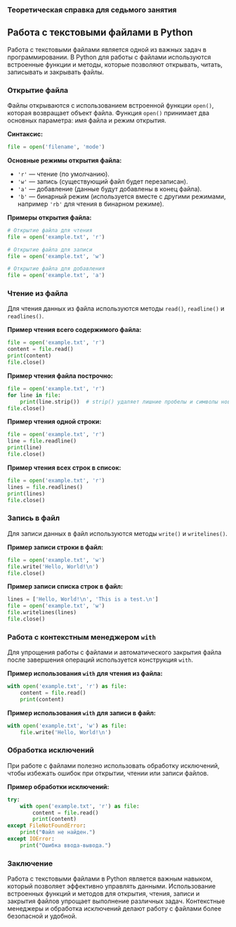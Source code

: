 ### Теоретическая справка для седьмого занятия

## Работа с текстовыми файлами в Python

Работа с текстовыми файлами является одной из важных задач в программировании. В Python для работы с файлами используются встроенные функции и методы, которые позволяют открывать, читать, записывать и закрывать файлы.

### Открытие файла

Файлы открываются с использованием встроенной функции `open()`, которая возвращает объект файла. Функция `open()` принимает два основных параметра: имя файла и режим открытия.

**Синтаксис:**

```python
file = open('filename', 'mode')
```

**Основные режимы открытия файла:**

- `'r'` — чтение (по умолчанию).
- `'w'` — запись (существующий файл будет перезаписан).
- `'a'` — добавление (данные будут добавлены в конец файла).
- `'b'` — бинарный режим (используется вместе с другими режимами, например `'rb'` для чтения в бинарном режиме).

**Примеры открытия файла:**

```python
# Открытие файла для чтения
file = open('example.txt', 'r')

# Открытие файла для записи
file = open('example.txt', 'w')

# Открытие файла для добавления
file = open('example.txt', 'a')
```

### Чтение из файла

Для чтения данных из файла используются методы `read()`, `readline()` и `readlines()`.

**Пример чтения всего содержимого файла:**

```python
file = open('example.txt', 'r')
content = file.read()
print(content)
file.close()
```

**Пример чтения файла построчно:**

```python
file = open('example.txt', 'r')
for line in file:
    print(line.strip())  # strip() удаляет лишние пробелы и символы новой строки
file.close()
```

**Пример чтения одной строки:**

```python
file = open('example.txt', 'r')
line = file.readline()
print(line)
file.close()
```

**Пример чтения всех строк в список:**

```python
file = open('example.txt', 'r')
lines = file.readlines()
print(lines)
file.close()
```

### Запись в файл

Для записи данных в файл используются методы `write()` и `writelines()`.

**Пример записи строки в файл:**

```python
file = open('example.txt', 'w')
file.write('Hello, World!\n')
file.close()
```

**Пример записи списка строк в файл:**

```python
lines = ['Hello, World!\n', 'This is a test.\n']
file = open('example.txt', 'w')
file.writelines(lines)
file.close()
```

### Работа с контекстным менеджером `with`

Для упрощения работы с файлами и автоматического закрытия файла после завершения операций используется конструкция `with`.

**Пример использования `with` для чтения из файла:**

```python
with open('example.txt', 'r') as file:
    content = file.read()
    print(content)
```

**Пример использования `with` для записи в файл:**

```python
with open('example.txt', 'w') as file:
    file.write('Hello, World!\n')
```

### Обработка исключений

При работе с файлами полезно использовать обработку исключений, чтобы избежать ошибок при открытии, чтении или записи файлов.

**Пример обработки исключений:**

```python
try:
    with open('example.txt', 'r') as file:
        content = file.read()
        print(content)
except FileNotFoundError:
    print("Файл не найден.")
except IOError:
    print("Ошибка ввода-вывода.")
```

### Заключение

Работа с текстовыми файлами в Python является важным навыком, который позволяет эффективно управлять данными. Использование встроенных функций и методов для открытия, чтения, записи и закрытия файлов упрощает выполнение различных задач. Контекстные менеджеры и обработка исключений делают работу с файлами более безопасной и удобной.
